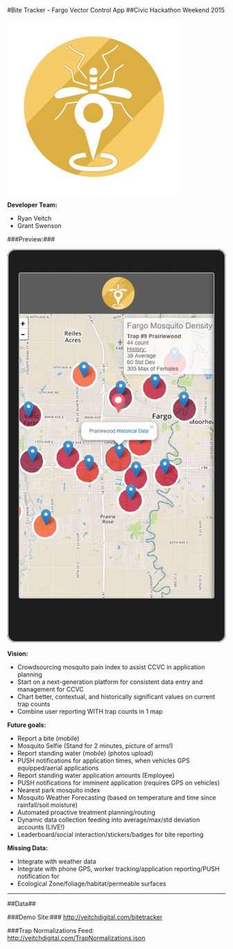 #Bite Tracker - Fargo Vector Control App
##Civic Hackathon Weekend 2015

![Bite Tracker Logo](https://raw.githubusercontent.com/rveitch/bitetracker/master/Images/ICONS/BT-LOGO-2_400.png)

**Developer Team:**
- Ryan Veitch
- Grant Swenson

###Preview:###

![Bite Tracker Preview](https://raw.githubusercontent.com/rveitch/bitetracker/master/Images/bite-tracker-preview.gif)

**Vision:**
- Crowdsourcing mosquito pain index to assist CCVC in application planning
- Start on a next-generation platform for consistent data entry and management for CCVC
- Chart better, contextual, and historically significant values on current trap counts
- Combine user reporting WITH trap counts in 1 map

**Future goals:**
- Report a bite (mobile) 
- Mosquito Selfie (Stand for 2 minutes, picture of arms!)
- Report standing water (mobile) (photos upload)
- PUSH notifications for application times, when vehicles GPS equipped/aerial applications
- Report standing water application amounts (Employee)
- PUSH notifications for imminent application (requires GPS on vehicles)
- Nearest park mosquito index
- Mosquito Weather Forecasting (based on temperature and time since rainfall/soil moisture)
- Automated proactive treatment planning/routing
- Dynamic data collection feeding into average/max/std deviation accounts (LIVE!)
- Leaderboard/social interaction/stickers/badges for bite reporting

**Missing Data:**
- Integrate with weather data
- Integrate with phone GPS, worker tracking/application reporting/PUSH notification for 
- Ecological Zone/foliage/habitat/permeable surfaces

- - - 

##Data##

###Demo Site:###
http://veitchdigital.com/bitetracker

###Trap Normalizations Feed:
http://veitchdigital.com/TrapNormalizations.json
